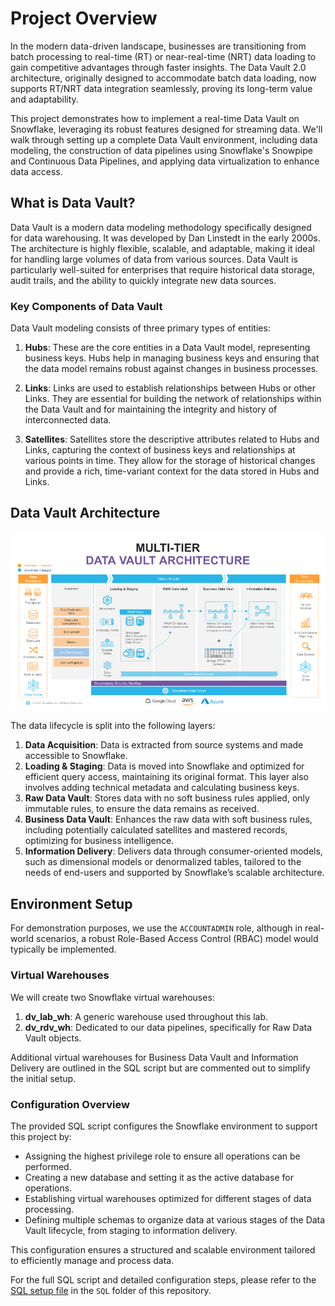 # Project Overview

In the modern data-driven landscape, businesses are transitioning from batch processing to real-time (RT) or near-real-time (NRT) data loading to gain competitive advantages through faster insights. The Data Vault 2.0 architecture, originally designed to accommodate batch data loading, now supports RT/NRT data integration seamlessly, proving its long-term value and adaptability.

This project demonstrates how to implement a real-time Data Vault on Snowflake, leveraging its robust features designed for streaming data. We'll walk through setting up a complete Data Vault environment, including data modeling, the construction of data pipelines using Snowflake's Snowpipe and Continuous Data Pipelines, and applying data virtualization to enhance data access.

## What is Data Vault?

Data Vault is a modern data modeling methodology specifically designed for data warehousing. It was developed by Dan Linstedt in the early 2000s. The architecture is highly flexible, scalable, and adaptable, making it ideal for handling large volumes of data from various sources. Data Vault is particularly well-suited for enterprises that require historical data storage, audit trails, and the ability to quickly integrate new data sources.

### Key Components of Data Vault

Data Vault modeling consists of three primary types of entities:

1. **Hubs**: These are the core entities in a Data Vault model, representing business keys. Hubs help in managing business keys and ensuring that the data model remains robust against changes in business processes.

2. **Links**: Links are used to establish relationships between Hubs or other Links. They are essential for building the network of relationships within the Data Vault and for maintaining the integrity and history of interconnected data.

3. **Satellites**: Satellites store the descriptive attributes related to Hubs and Links, capturing the context of business keys and relationships at various points in time. They allow for the storage of historical changes and provide a rich, time-variant context for the data stored in Hubs and Links.

## Data Vault Architecture
![Data Vault Refrence Architecture](images/DataVault-Architecture.png)

The data lifecycle is split into the following layers:

1. **Data Acquisition**: Data is extracted from source systems and made accessible to Snowflake.
2. **Loading & Staging**: Data is moved into Snowflake and optimized for efficient query access, maintaining its original format. This layer also involves adding technical metadata and calculating business keys.
3. **Raw Data Vault**: Stores data with no soft business rules applied, only immutable rules, to ensure the data remains as received.
4. **Business Data Vault**: Enhances the raw data with soft business rules, including potentially calculated satellites and mastered records, optimizing for business intelligence.
5. **Information Delivery**: Delivers data through consumer-oriented models, such as dimensional models or denormalized tables, tailored to the needs of end-users and supported by Snowflake’s scalable architecture.

## Environment Setup

For demonstration purposes, we use the `ACCOUNTADMIN` role, although in real-world scenarios, a robust Role-Based Access Control (RBAC) model would typically be implemented.

### Virtual Warehouses

We will create two Snowflake virtual warehouses:

1. **dv_lab_wh**: A generic warehouse used throughout this lab.
2. **dv_rdv_wh**: Dedicated to our data pipelines, specifically for Raw Data Vault objects.

Additional virtual warehouses for Business Data Vault and Information Delivery are outlined in the SQL script but are commented out to simplify the initial setup.

### Configuration Overview

The provided SQL script configures the Snowflake environment to support this project by:

- Assigning the highest privilege role to ensure all operations can be performed.
- Creating a new database and setting it as the active database for operations.
- Establishing virtual warehouses optimized for different stages of data processing.
- Defining multiple schemas to organize data at various stages of the Data Vault lifecycle, from staging to information delivery.

This configuration ensures a structured and scalable environment tailored to efficiently manage and process data.

For the full SQL script and detailed configuration steps, please refer to the [SQL setup file](sql/environment_setup.sql) in the `SQL` folder of this repository.

